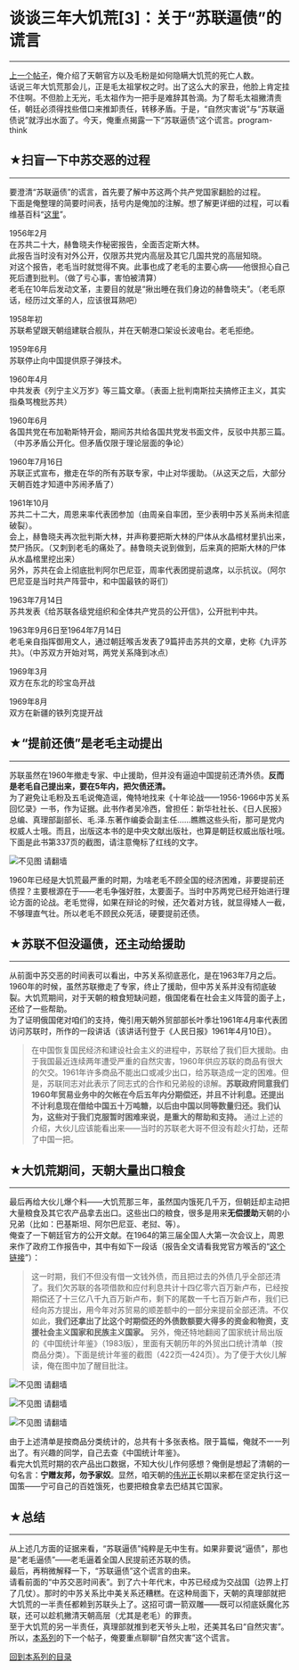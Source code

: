 # 谈谈三年大饥荒[3]：关于“苏联逼债”的谎言 

-----

 [上一个帖子](https://program-think.blogspot.com/2012/05/three-years-famine-2.html)，俺介绍了天朝官方以及毛粉是如何隐瞒大饥荒的死亡人数。  
 话说三年大饥荒那会儿，正是毛太祖掌权之时。出了这么大的家丑，他脸上肯定挂不住啊。不但脸上无光，毛太祖作为一把手是难辞其咎滴。为了帮毛太祖撇清责任，朝廷必须得找些借口来推卸责任，转移矛盾。于是，“自然灾害说”与“苏联逼债说”就浮出水面了。今天，俺重点揭露一下“苏联逼债”这个谎言。program-think  
   
 ## ★扫盲一下中苏交恶的过程
------------

  
 要澄清“苏联逼债”的谎言，首先要了解中苏这两个共产党国家翻脸的过程。  
 下面是俺整理的简要时间表，括号内是俺加的注解。想了解更详细的过程，可以看维基百科“[这里](https://zh.wikipedia.org/wiki/%E4%B8%AD%E8%8B%8F%E4%BA%A4%E6%81%B6)”。  
   
 1956年2月  
 在苏共二十大，赫鲁晓夫作秘密报告，全面否定斯大林。  
 此报告当时没有对外公开，仅限苏共党内高层及其它几国共党的高层知晓。  
 对这个报告，老毛当时就觉得不爽。此事也成了老毛的主要心病——他很担心自己死后遭到批判。（做了亏心事，害怕被清算）  
 老毛在10年后发动文革，主要目的就是“揪出睡在我们身边的赫鲁晓夫”。（老毛原话，经历过文革的人，应该很耳熟吧）  
   
 1958年初  
 苏联希望跟天朝组建联合舰队，并在天朝港口架设长波电台。老毛拒绝。  
   
 1959年6月  
 苏联停止向中国提供原子弹技术。  
   
 1960年4月  
 中共发表《列宁主义万岁》等三篇文章。（表面上批判南斯拉夫搞修正主义，其实指桑骂槐批苏共）  
   
 1960年6月  
 各国共党在布加勒斯特开会，期间苏共给各国共党发书面文件，反驳中共那三篇。（中苏矛盾公开化。但矛盾仅限于理论层面的争论）  
   
 1960年7月16日  
 苏联正式宣布，撤走在华的所有苏联专家，中止对华援助。（从这天之后，大部分天朝百姓才知道中苏闹矛盾了）  
   
 1961年10月  
 苏共二十二大，周恩来率代表团参加（由周亲自率团，至少表明中苏关系尚未彻底破裂）。  
 会上，赫鲁晓夫再次批判斯大林，并声称要把斯大林的尸体从水晶棺材里扒出来，焚尸扬灰。（又刺到老毛的痛处了。赫鲁晓夫说到做到，后来真的把斯大林的尸体从水晶棺里挖出来）  
 另外，苏共在会上彻底批判阿尔巴尼亚，周率代表团提前退席，以示抗议。（阿尔巴尼亚是当时共产阵营中，和中国最铁的哥们）  
   
 1963年7月14日  
 苏共发表《给苏联各级党组织和全体共产党员的公开信》，公开批判中共。  
   
 1963年9月6日至1964年7月14日  
 老毛亲自指挥御用文人，通过朝廷喉舌发表了9篇抨击苏共的文章，史称《九评苏共》。（中苏双方开始对骂，两党关系降到冰点）  
   
 1969年3月  
 双方在东北的珍宝岛开战  
   
 1969年8月  
 双方在新疆的铁列克提开战  
   
 ## ★“提前还债”是老毛主动提出
--------------

  
 苏联虽然在1960年撤走专家、中止援助，但并没有逼迫中国提前还清外债。**反而是老毛自己提出来，要在5年内，把欠债还清。**  
 为了避免让毛粉及五毛说俺造谣，俺特地找来《十年论战——1956-1966中苏关系回忆录》一书，作为证据。此书作者吴冷西，曾担任：新华社社长、《日人民报》总编、真理部副部长、毛.泽.东著作编委会副主任......瞧瞧这些头衔，那可是党内权威人士哦。而且，出版这本书的是中央文献出版社，也算是朝廷权威出版社哦。  
 下面是此书第337页的截图，请注意俺标了红线的文字。  
   
 ![不见图 请翻墙](images/3vmV9A_kbCVZXz-psB_Ejy-mo7Z7lREIBrRK65vQLgHFqMav3iSpuyh0VohWs_eHL4AN_8aHOTNib0WFxaCOzmrOEOU-XsNGsdgnZkWOx3oxpCfHpnw)  
   
 1960年已经是大饥荒最严重的时期，为啥老毛不顾全国的经济困难，非要提前还债捏？主要根源在于——老毛争强好胜，太要面子。当时中苏两党已经开始进行理论方面的论战。老毛觉得，如果在辩论的时候，还欠着对方钱，就显得矮人一截，不够理直气壮。所以老毛不顾民众死活，硬要提前还债。  
   
 ## ★苏联不但没逼债，还主动给援助
---------------

  
 从前面中苏交恶的时间表可以看出，中苏关系彻底恶化，是在1963年7月之后。1960年的时候，虽然苏联撤走了专家，终止了援助，但中苏关系并没有彻底破裂。大饥荒期间，对于天朝的粮食短缺问题，俄国佬看在社会主义阵营的面子上，还给了一些帮助。  
 为了证明俄国佬对咱们的支持，俺引用天朝外贸部部长叶季壮1961年4月率代表团访问苏联时，所作的一段讲话（该讲话刊登于《人民日报》1961年4月10日）。  
 
> 在中国恢复国民经济和建设社会主义的进程中，苏联给了我们巨大援助。由于我国最近连续两年遭受严重的自然灾害，1960年供应苏联的商品有很大的欠交。1961年许多商品不能出口或减少出口，给苏联造成一定的困难。但是，苏联同志对此表示了同志式的合作和兄弟般的谅解。**苏联政府同意我们1960年贸易业务中的欠帐在今后五年内分期偿还，并且不计利息。还提出不计利息现在借给中国五十万吨糖，以后由中国以同等数量归还。我们认为，这些对于我们克服暂时困难来说，是重大的帮助和支持。** 通过上述的介绍，大伙儿应该能看出来——当时的苏联老大哥不但没有趁火打劫，还帮了中国一把。  
   
 ## ★大饥荒期间，天朝大量出口粮食
---------------

  
 最后再给大伙儿爆个料——大饥荒那三年，虽然国内饿死几千万，但朝廷却主动把大量粮食及其它农产品拿去出口。这些出口的粮食，很多是用来**无偿援助**天朝的小兄弟（比如：巴基斯坦、阿尔巴尼亚、老挝、等）。  
 俺查了一下朝廷官方的公开文献。在1964的第三届全国人大第一次会议上，周恩来作了政府工作报告中，其中有如下一段话（报告全文请看我党官方喉舌的“[这个链接](http://news.xinhuanet.com/ziliao/2004-10/15/content_2093452.htm)”）：  
 
> 这一时期，我们不但没有借一文钱外债，而且把过去的外债几乎全部还清了。我们欠苏联的各项借款和应付利息共计十四亿零六百万新卢布，已经按期偿还了十三亿八千九百万新卢布，剩下的尾数一千七百万新卢布，我们已经向苏方提出，用今年对苏贸易的顺差额中的一部分来提前全部还清。不仅如此，**我们还拿出了比这个时期偿还的外债数额要大得多的资金和物资，支援社会主义国家和民族主义国家。** 另外，俺还特地翻阅了国家统计局出版的《中国统计年鉴》（1983版），里面有天朝历年的外贸出口统计清单（按商品分类）。下面是统计年鉴的截图（422页—424页）。为了便于大伙儿解读，俺在图中加了醒目批注。  
   
 ![不见图 请翻墙](images/r8sidyG4TIavpzR_JO5IT72huzSHSbGWravgrXW1JvjZ7M6l_PuYakKKbwrE3JAiD7s7SG02PqygP0c5rI_1g2j_wPLhpXOUA00VADAnLc9ztrnxcp4)  
   
 ![不见图 请翻墙](images/76stLocQTc8TIkKhsu1BPOLjrQ65lr0a-1jLO0oQ1wTrl9y2X5an_WZkc_lShaTm4Z3QriigwK8GNmU9NnzXxEFV_QyJJxtToEywVrji7QDjrsnXrQ)  
   
 ![不见图 请翻墙](images/SlyKoWjh7RvJGK7O0gVAnu6I9Skd_Hjq_ozV51AanlVZs8hs8Q0C0XstNNBj0CF5XbRvmJP_HQIAxo1ipW-Gyd5UYJBpAv7jp7JwTPtk5RZhF_AA0w)  
   
 由于上述清单是按商品分类统计的，总共有十多张表格。限于篇幅，俺就不一一列出了。有兴趣的同学，自己去查《中国统计年鉴》。  
 看完大饥荒时期的农产品出口数据，不知大伙儿作何感想？俺倒是想起了清朝的一句名言：**宁赠友邦，勿予家奴**。显然，咱天朝的[伟光正](https://zh.wikipedia.org/wiki/%E5%AF%B9%E4%B8%AD%E5%9B%BD%E5%85%B1%E4%BA%A7%E5%85%9A%E7%9A%84%E8%B4%AC%E7%A7%B0)长期以来都在坚定执行这一国策——宁可自己的百姓饿死，也要把粮食拿去巴结其它国家。  
   
 ## ★总结
---

  
 从上述几方面的证据来看，“苏联逼债”纯粹是无中生有。如果非要说“逼债”，那也是“老毛逼债”——老毛逼着全国人民提前还苏联的债。  
 最后，再稍微解释一下，“苏联逼债”这个谎言的由来。  
 请看前面的“中苏交恶时间表”。到了六十年代末，中苏已经成为交战国（边界上打了几仗）。那时的中苏关系比中美关系还糟糕。在这种局面下，天朝的真理部就把大饥荒的一半责任都赖到苏联头上了。这招可谓一箭双雕——既可以彻底妖魔化苏联，还可以趁机撇清天朝高层（尤其是老毛）的罪责。  
 至于大饥荒的另一半责任，真理部就推到老天爷头上啦，还美其名曰“自然灾害”。所以，[本系列](https://program-think.blogspot.com/2012/05/three-years-famine-0.html#index)的下一个帖子，俺要重点聊聊“自然灾害”这个谎言。  
   
 [回到本系列的目录](https://program-think.blogspot.com/2012/05/three-years-famine-0.html#index) 